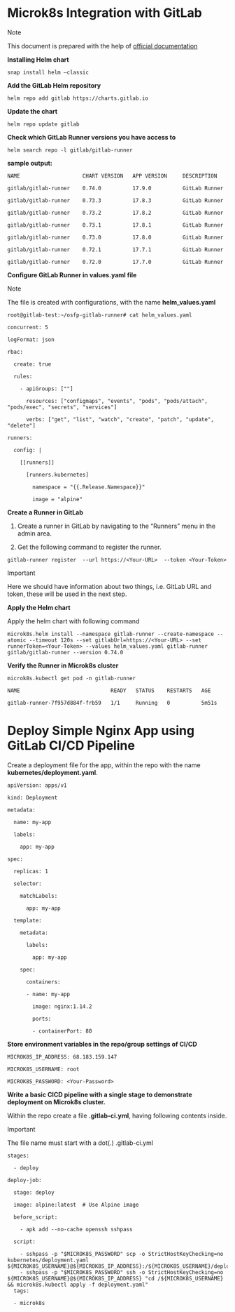 # Microk8s Integration with GitLab 


> [!NOTE]
> This document is prepared with the help of [official documentation](https://docs.gitlab.com/runner/install/kubernetes/) 


**Installing Helm chart**

`snap install helm –classic`


**Add the GitLab Helm repository** 

`helm repo add gitlab https://charts.gitlab.io`


**Update the chart**

`helm repo update gitlab`


**Check which GitLab Runner versions you have access to**

`helm search repo -l gitlab/gitlab-runner` 

 

**sample output:**

```
NAME                    CHART VERSION   APP VERSION     DESCRIPTION 

gitlab/gitlab-runner    0.74.0          17.9.0          GitLab Runner 

gitlab/gitlab-runner    0.73.3          17.8.3          GitLab Runner 

gitlab/gitlab-runner    0.73.2          17.8.2          GitLab Runner 

gitlab/gitlab-runner    0.73.1          17.8.1          GitLab Runner 

gitlab/gitlab-runner    0.73.0          17.8.0          GitLab Runner 

gitlab/gitlab-runner    0.72.1          17.7.1          GitLab Runner 

gitlab/gitlab-runner    0.72.0          17.7.0          GitLab Runner 
```

 

**Configure GitLab Runner in values.yaml file**

> [!NOTE]
> The file is created with configurations, with the name **helm_values.yaml**  

  

`root@gitlab-test:~/osfp-gitlab-runner# cat helm_values.yaml`

```
concurrent: 5 

logFormat: json 

rbac: 

  create: true 

  rules: 

    - apiGroups: [""] 

      resources: ["configmaps", "events", "pods", "pods/attach", "pods/exec", "secrets", "services"] 

      verbs: ["get", "list", "watch", "create", "patch", "update", "delete"] 

runners: 

  config: | 

    [[runners]] 

      [runners.kubernetes] 

        namespace = "{{.Release.Namespace}}" 

        image = "alpine" 
```
 

**Create a Runner in GitLab**

1. Create a runner in GitLab by navigating to the “Runners” menu in the admin area. 

2. Get the following command to register the runner.  

`gitlab-runner register  --url https://<Your-URL>  --token <Your-Token>`

> [!IMPORTANT]
> Here we should have information about two things, i.e. GitLab URL and token, these will be used in the next step. 

 

**Apply the Helm chart**

Apply the helm chart with following command  

 
```
microk8s.helm install --namespace gitlab-runner --create-namespace --atomic --timeout 120s --set gitlabUrl=https://<Your-URL> --set runnerToken=<Your-Token> --values helm_values.yaml gitlab-runner gitlab/gitlab-runner --version 0.74.0 
```
 

**Verify the Runner in Microk8s cluster**

`microk8s.kubectl get pod -n gitlab-runner`

```
NAME                             READY   STATUS    RESTARTS   AGE 

gitlab-runner-7f957d884f-frb59   1/1     Running   0          5m51s
```


# Deploy Simple Nginx App using GitLab CI/CD Pipeline  


Create a deployment file for the app, within the repo with the name **kubernetes/deployment.yaml**.  

```
apiVersion: apps/v1 

kind: Deployment 

metadata: 

  name: my-app 

  labels: 

    app: my-app 

spec: 

  replicas: 1 

  selector: 

    matchLabels: 

      app: my-app 

  template: 

    metadata: 

      labels: 

        app: my-app 

    spec: 

      containers: 

      - name: my-app 

        image: nginx:1.14.2 

        ports: 

        - containerPort: 80 
```


**Store environment variables in the repo/group settings of CI/CD**

```
MICROK8S_IP_ADDRESS: 68.183.159.147

MICROK8S_USERNAME: root 

MICROK8S_PASSWORD: <Your-Password> 
```

**Write a basic CICD pipeline with a single stage to demonstrate deployment on Microk8s cluster.**

Within the repo create a file **.gitlab-ci.yml**, having following contents inside.  

> [!IMPORTANT]
> The file name must start with a dot(.)
> .gitlab-ci.yml

 
```
stages: 

  - deploy 

deploy-job: 

  stage: deploy 

  image: alpine:latest  # Use Alpine image 

  before_script: 

    - apk add --no-cache openssh sshpass 

  script: 

    - sshpass -p "$MICROK8S_PASSWORD" scp -o StrictHostKeyChecking=no kubernetes/deployment.yaml ${MICROK8S_USERNAME}@${MICROK8S_IP_ADDRESS}:/${MICROK8S_USERNAME}/deployment.yaml
    - sshpass -p "$MICROK8S_PASSWORD" ssh -o StrictHostKeyChecking=no ${MICROK8S_USERNAME}@${MICROK8S_IP_ADDRESS} "cd /${MICROK8S_USERNAME} && microk8s.kubectl apply -f deployment.yaml" 
  tags: 

  - microk8s 
